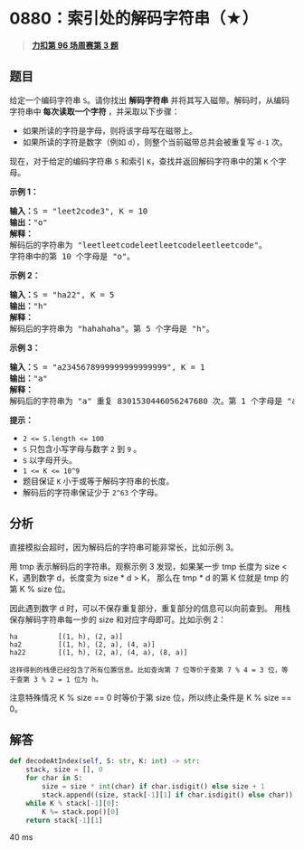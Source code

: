 # 0880：索引处的解码字符串（★）


> <u>**[力扣第 96 场周赛第 3 题](https://leetcode.cn/problems/decoded-string-at-index/)**</u>

## 题目

<p>给定一个编码字符串 <code>S</code>。请你找出<em> </em><strong>解码字符串</strong> 并将其写入磁带。解码时，从编码字符串中<strong> 每次读取一个字符 </strong>，并采取以下步骤：</p>

<ul>
<li>如果所读的字符是字母，则将该字母写在磁带上。</li>
<li>如果所读的字符是数字（例如 <code>d</code>），则整个当前磁带总共会被重复写 <code>d-1</code> 次。</li>
</ul>

<p>现在，对于给定的编码字符串 <code>S</code> 和索引 <code>K</code>，查找并返回解码字符串中的第 <code>K</code> 个字母。</p>



<p><strong>示例 1：</strong></p>

<pre><strong>输入：</strong>S = &quot;leet2code3&quot;, K = 10
<strong>输出：</strong>&quot;o&quot;
<strong>解释：</strong>
解码后的字符串为 &quot;leetleetcodeleetleetcodeleetleetcode&quot;。
字符串中的第 10 个字母是 &quot;o&quot;。
</pre>

<p><strong>示例 2：</strong></p>

<pre><strong>输入：</strong>S = &quot;ha22&quot;, K = 5
<strong>输出：</strong>&quot;h&quot;
<strong>解释：</strong>
解码后的字符串为 &quot;hahahaha&quot;。第 5 个字母是 &quot;h&quot;。
</pre>

<p><strong>示例 3：</strong></p>

<pre><strong>输入：</strong>S = &quot;a2345678999999999999999&quot;, K = 1
<strong>输出：</strong>&quot;a&quot;
<strong>解释：</strong>
解码后的字符串为 &quot;a&quot; 重复 8301530446056247680 次。第 1 个字母是 &quot;a&quot;。
</pre>



<p><strong>提示：</strong></p>

<ul>
<li><code>2 &lt;= S.length &lt;= 100</code></li>
<li><code>S</code> 只包含小写字母与数字 <code>2</code> 到 <code>9</code> 。</li>
<li><code>S</code> 以字母开头。</li>
<li><code>1 &lt;= K &lt;= 10^9</code></li>
<li>题目保证 <code>K</code> 小于或等于解码字符串的长度。</li>
<li>解码后的字符串保证少于 <code>2^63</code> 个字母。</li>
</ul>


## 分析

直接模拟会超时，因为解码后的字符串可能非常长，比如示例 3。

用 tmp 表示解码后的字符串。观察示例 3 发现，如果某一步 tmp 长度为 size < K，遇到数字 d，长度变为 size * d > K，
那么在 tmp * d 的第 K 位就是 tmp 的第 K % size 位。

因此遇到数字 d 时，可以不保存重复部分，重复部分的信息可以向前查到。
用栈保存解码字符串每一步的 size 和对应字母即可。比如示例 2：

	ha			[(1, h), (2, a)]	
	ha2			[(1, h), (2, a), (4, a)]
	ha22		[(1, h), (2, a), (4, a), (8, a)]
	
	这样得到的栈便已经包含了所有位置信息。比如查询第 7 位等价于查第 7 % 4 = 3 位，等于查第 3 % 2 = 1 位为 h。

注意特殊情况 K % size == 0 时等价于第 size 位，所以终止条件是 K % size == 0。

## 解答

```python
def decodeAtIndex(self, S: str, K: int) -> str:
	stack, size = [], 0
	for char in S:
		size = size * int(char) if char.isdigit() else size + 1
		stack.append((size, stack[-1][1] if char.isdigit() else char))
	while K % stack[-1][0]:
		K %= stack.pop()[0]
	return stack[-1][1]
```

40 ms

